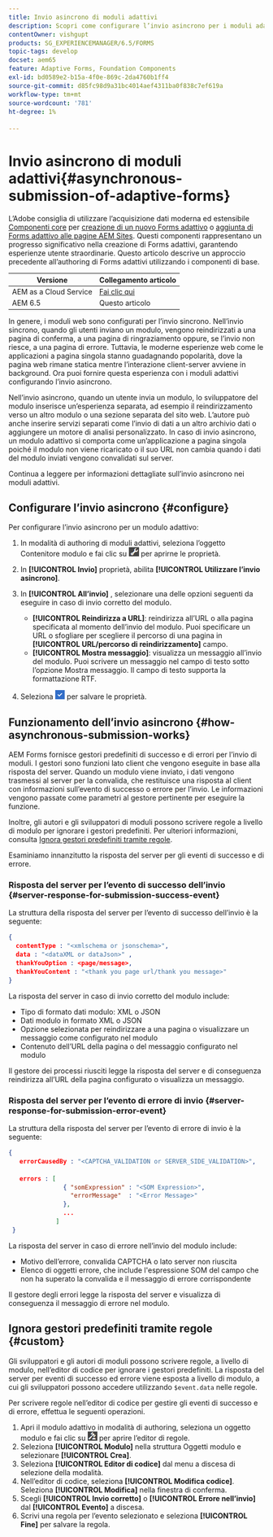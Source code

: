 ```yaml
---
title: Invio asincrono di moduli adattivi
description: Scopri come configurare l’invio asincrono per i moduli adattivi.
contentOwner: vishgupt
products: SG_EXPERIENCEMANAGER/6.5/FORMS
topic-tags: develop
docset: aem65
feature: Adaptive Forms, Foundation Components
exl-id: bd0589e2-b15a-4f0e-869c-2da4760b1ff4
source-git-commit: d85fc98d9a31bc4014aef4311ba0f838c7ef619a
workflow-type: tm+mt
source-wordcount: '781'
ht-degree: 1%

---
```


# Invio asincrono di moduli adattivi{#asynchronous-submission-of-adaptive-forms}

<span class="preview"> L’Adobe consiglia di utilizzare l’acquisizione dati moderna ed estensibile [Componenti core](https://experienceleague.adobe.com/docs/experience-manager-core-components/using/adaptive-forms/introduction.html?lang=it) per [creazione di un nuovo Forms adattivo](/help/forms/using/create-an-adaptive-form-core-components.md) o [aggiunta di Forms adattivo alle pagine AEM Sites](/help/forms/using/create-or-add-an-adaptive-form-to-aem-sites-page.md). Questi componenti rappresentano un progresso significativo nella creazione di Forms adattivi, garantendo esperienze utente straordinarie. Questo articolo descrive un approccio precedente all’authoring di Forms adattivi utilizzando i componenti di base. </span>

| Versione | Collegamento articolo |
| -------- | ---------------------------- |
| AEM as a Cloud Service | [Fai clic qui](https://experienceleague.adobe.com/docs/experience-manager-cloud-service/content/forms/adaptive-forms-authoring/authoring-adaptive-forms-foundation-components/configure-submit-actions-and-metadata-submission/asynchronous-submissions-adaptive-forms.html) |
| AEM 6.5 | Questo articolo |

In genere, i moduli web sono configurati per l’invio sincrono. Nell’invio sincrono, quando gli utenti inviano un modulo, vengono reindirizzati a una pagina di conferma, a una pagina di ringraziamento oppure, se l’invio non riesce, a una pagina di errore. Tuttavia, le moderne esperienze web come le applicazioni a pagina singola stanno guadagnando popolarità, dove la pagina web rimane statica mentre l’interazione client-server avviene in background. Ora puoi fornire questa esperienza con i moduli adattivi configurando l’invio asincrono.

Nell’invio asincrono, quando un utente invia un modulo, lo sviluppatore del modulo inserisce un’esperienza separata, ad esempio il reindirizzamento verso un altro modulo o una sezione separata del sito web. L’autore può anche inserire servizi separati come l’invio di dati a un altro archivio dati o aggiungere un motore di analisi personalizzato. In caso di invio asincrono, un modulo adattivo si comporta come un’applicazione a pagina singola poiché il modulo non viene ricaricato o il suo URL non cambia quando i dati del modulo inviati vengono convalidati sul server.

Continua a leggere per informazioni dettagliate sull’invio asincrono nei moduli adattivi.

## Configurare l’invio asincrono {#configure}

Per configurare l’invio asincrono per un modulo adattivo:

1. In modalità di authoring di moduli adattivi, seleziona l’oggetto Contenitore modulo e fai clic su ![cmppr1](assets/cmppr1.png) per aprirne le proprietà.
1. In **[!UICONTROL Invio]** proprietà, abilita **[!UICONTROL Utilizzare l’invio asincrono]**.
1. In **[!UICONTROL All’invio]** , selezionare una delle opzioni seguenti da eseguire in caso di invio corretto del modulo.

   * **[!UICONTROL Reindirizza a URL]**: reindirizza all’URL o alla pagina specificata al momento dell’invio del modulo. Puoi specificare un URL o sfogliare per scegliere il percorso di una pagina in **[!UICONTROL URL/percorso di reindirizzamento]** campo.
   * **[!UICONTROL Mostra messaggio]**: visualizza un messaggio all’invio del modulo. Puoi scrivere un messaggio nel campo di testo sotto l’opzione Mostra messaggio. Il campo di testo supporta la formattazione RTF.

1. Seleziona ![check-button1](assets/check-button1.png) per salvare le proprietà.

## Funzionamento dell’invio asincrono {#how-asynchronous-submission-works}

AEM Forms fornisce gestori predefiniti di successo e di errori per l’invio di moduli. I gestori sono funzioni lato client che vengono eseguite in base alla risposta del server. Quando un modulo viene inviato, i dati vengono trasmessi al server per la convalida, che restituisce una risposta al client con informazioni sull’evento di successo o errore per l’invio. Le informazioni vengono passate come parametri al gestore pertinente per eseguire la funzione.

Inoltre, gli autori e gli sviluppatori di moduli possono scrivere regole a livello di modulo per ignorare i gestori predefiniti. Per ulteriori informazioni, consulta [Ignora gestori predefiniti tramite regole](#custom).

Esaminiamo innanzitutto la risposta del server per gli eventi di successo e di errore.

### Risposta del server per l’evento di successo dell’invio {#server-response-for-submission-success-event}

La struttura della risposta del server per l’evento di successo dell’invio è la seguente:

```json
{
  contentType : "<xmlschema or jsonschema>",
  data : "<dataXML or dataJson>" ,
  thankYouOption : <page/message>,
  thankYouContent : "<thank you page url/thank you message>"
}
```

La risposta del server in caso di invio corretto del modulo include:

* Tipo di formato dati modulo: XML o JSON
* Dati modulo in formato XML o JSON
* Opzione selezionata per reindirizzare a una pagina o visualizzare un messaggio come configurato nel modulo
* Contenuto dell’URL della pagina o del messaggio configurato nel modulo

Il gestore dei processi riusciti legge la risposta del server e di conseguenza reindirizza all’URL della pagina configurato o visualizza un messaggio.

### Risposta del server per l’evento di errore di invio {#server-response-for-submission-error-event}

La struttura della risposta del server per l’evento di errore di invio è la seguente:

```json
{
   errorCausedBy : "<CAPTCHA_VALIDATION or SERVER_SIDE_VALIDATION>",

   errors : [
               { "somExpression" : "<SOM Expression>",
                 "errorMessage"  : "<Error Message>"
               },
               ...
             ]
 }
```

La risposta del server in caso di errore nell’invio del modulo include:

* Motivo dell’errore, convalida CAPTCHA o lato server non riuscita
* Elenco di oggetti errore, che include l&#39;espressione SOM del campo che non ha superato la convalida e il messaggio di errore corrispondente

Il gestore degli errori legge la risposta del server e visualizza di conseguenza il messaggio di errore nel modulo.

## Ignora gestori predefiniti tramite regole {#custom}

Gli sviluppatori e gli autori di moduli possono scrivere regole, a livello di modulo, nell’editor di codice per ignorare i gestori predefiniti. La risposta del server per eventi di successo ed errore viene esposta a livello di modulo, a cui gli sviluppatori possono accedere utilizzando `$event.data` nelle regole.

Per scrivere regole nell’editor di codice per gestire gli eventi di successo e di errore, effettua le seguenti operazioni.

1. Apri il modulo adattivo in modalità di authoring, seleziona un oggetto modulo e fai clic su ![edit-rules1](assets/edit-rules1.png) per aprire l’editor di regole.
1. Seleziona **[!UICONTROL Modulo]** nella struttura Oggetti modulo e selezionare **[!UICONTROL Crea]**.
1. Seleziona **[!UICONTROL Editor di codice]** dal menu a discesa di selezione della modalità.
1. Nell’editor di codice, seleziona **[!UICONTROL Modifica codice]**. Seleziona **[!UICONTROL Modifica]** nella finestra di conferma.
1. Scegli **[!UICONTROL Invio corretto]** o **[!UICONTROL Errore nell’invio]** dal **[!UICONTROL Evento]** a discesa.
1. Scrivi una regola per l’evento selezionato e seleziona **[!UICONTROL Fine]** per salvare la regola.
